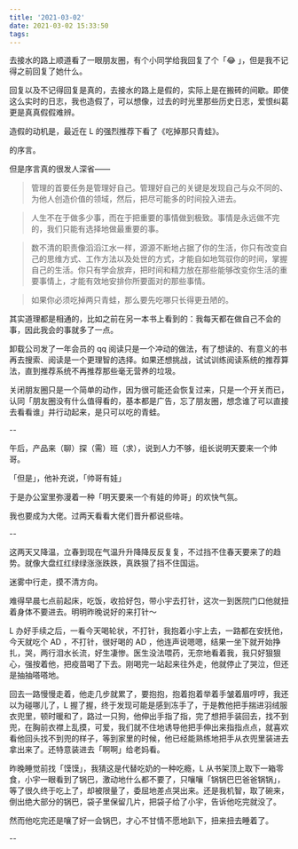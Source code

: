 ```yaml
---
title: '2021-03-02'
date: 2021-03-02 15:33:50
tags:
---
```


去接水的路上顺道看了一眼朋友圈，有个小同学给我回复了个「😂 」，但是我不记得之前回复了她什么。

回复以及不记得回复是真的，去接水的路上是假的，实际上是在搬砖的间歇。即使这么实时的日志，我也造假了，可以想像，过去的时光里那些历史日志，爱恨纠葛更是真真假假难辨。

造假的动机是，最近在 L 的强烈推荐下看了《吃掉那只青蛙》。

的序言。

但是序言真的很发人深省——

> 管理的首要任务是管理好自己。管理好自己的关键是发现自己与众不同的、为他人创造价值的领域，然后，把尽可能多的时间投入进去。

> 人生不在于做多少事，而在于把重要的事情做到极致。事情是永远做不完的，我们只能有选择地做最重要的事。

> 数不清的职责像滔滔江水一样，源源不断地占据了你的生活，你只有改变自己的思维方式、工作方法以及处世的方式，才能自如地驾驭你的时间，掌握自己的生活。你只有学会放弃，把时间和精力放在那些能够改变你生活的重要事情上，才能有效地安排你所要面对的那些事情。

> 如果你必须吃掉两只青蛙，那么要先吃哪只长得更丑陋的。

其实道理都是相通的，比如之前在另一本书上看到的：我每天都在做自己不会的事，因此我会的事就多了一点。

卸载公司发了一年会员的 qq 阅读只是一个冲动的做法，有了想读的、有意义的书再去搜索、阅读是一个更理智的选择。如果还想挑战，试试训练阅读系统的推荐算法，直到推荐系统不再推荐那些毫无营养的垃圾。

关闭朋友圈只是一个简单的动作，因为很可能还会恢复过来，只是一个开关而已，认同「朋友圈没有什么值得看的，基本都是广告，忘了朋友圈，想念谁了可以直接去看看谁」并行动起来，是只可以吃的青蛙。

--

午后，产品来（聊）探（需）班（求），说到人力不够，组长说明天要来一个帅哥。

「但是」，他补充说，「帅哥有娃」

于是办公室里弥漫着一种「明天要来一个有娃的帅哥」的欢快气氛。

我也要成为大佬。过两天看看大佬们晋升都说些啥。

--

这两天又降温，立春到现在气温升升降降反反复复，不过挡不住春天要来了的趋势。就像大盘红红绿绿涨涨跌跌，真跌狠了挡不住国运。

迷雾中行走，摸不清方向。

难得早晨七点前起床，吃饭，收拾好包，带小宇去打针，这次一到医院门口他就扭着身体不要进去。明明昨晚说好的来打针～

L 办好手续之后，一看今天喝轮状，不打针，我抱着小宇上去，一路都在安抚他，今天就吃个 AD ，不打针，很好喝的 AD ，他连声说嗯嗯，结果一坐下就开始挣扎，哭，两行泪水长流，好生凄惨。医生没法喂药，无奈地看着我，我只好狠狠心，强按着他，把疫苗喝了下去。刚喝完一站起来往外走，他就停止了哭泣，但还是抽抽嗒嗒地。

回去一路慢慢走着，他走几步就累了，要抱抱，抱着抱着举着手皱着眉哼哼，我还以为碰哪儿了，L 握了握，终于发现可能是感到冻手了，于是教他把手揣进羽绒服衣兜里，顿时暖和了，路过一只狗，他伸出手指了指，完了想把手装回去，找不到兜，在胸前衣襟上乱摸，可爱，我们就不住地诱导他把手伸出来指指点点，就喜欢看他回头找不到兜的样子，等到家里的时候，他已经能熟练地把手从衣兜里装进去拿出来了。还特意装进去「啊啊」给老妈看。

昨晚睡觉前找「馍馍」，我猜这是代替吃奶的一种吃瘾，L 从书架顶上取下一箱零食，小宇一眼看到了锅巴，激动地什么都不要了，只嚷嚷「锅锅巴巴爸爸锅锅」，等了很久终于吃上了，却被限量了，委屈地差点哭出来。还是我机智，取了碗来，倒出绝大部分的锅巴，袋子里保留几片，把袋子给了小宇，告诉他吃完就没了。

然而他吃完还是嚷了好一会锅巴，才心不甘情不愿地趴下，扭来扭去睡着了。

--






